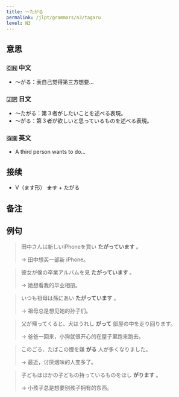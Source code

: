 ```yaml
---
title: 〜たがる
permalink: /jlpt/grammars/n3/tagaru
level: N3
---
```


## 意思

### 🇨🇳 中文

- 〜がる：表自己觉得第三方想要…

### 🇯🇵 日文

- 〜たがる：第３者がしたいことを述べる表現。
- 〜がる：第３者が欲しいと思っているものを述べる表現。

### 🇬🇧 英文

- A third person wants to do...

## 接续

- V（ます形） ~~ます~~ \+ たがる

## 备注


## 例句

> 田中さんは新しいiPhoneを買い **たがっています** 。
>
> → 田中想买一部新 iPhone。

> 彼女が僕の卒業アルバムを見 **たがっています** 。
>
> → 她想看我的毕业相册。

> いつも祖母は孫にあい **たがっています** 。
>
> → 祖母总是想见她的孙子们。

> 父が帰ってくると、犬はうれし **がって** 部屋の中を走り回ります。
>
> → 爸爸一回来，小狗就很开心的在屋子里跑来跑去。

> このごろ、たばこの煙を嫌 **がる** 人が多くなりました。
>
> → 最近，讨厌烟味的人变多了。

> 子どもはほかの子どもの持っているものをほし **がります** 。
>
> → 小孩子总是想要别孩子拥有的东西。

